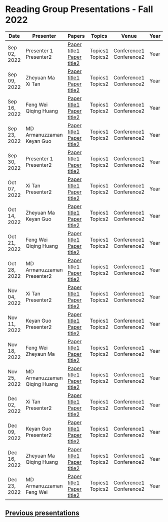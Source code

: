 # Reading Group Presentations - Fall 2022
| Date         | Presenter | Papers                                                                                                                       | Topics                          | Venue              | Year            | Recording     | Slides     |
|--------------|-----------|------------------------------------------------------------------------------------------------------------------------------|---------------------------------|--------------------|-----------------|-----------|--------|
|Sep 02, 2022| Presenter 1 <br> Presenter2 | [Paper title1](link) <br> [Paper title2](Link) | Topics1 <br> Topics2 | Conference1 <br> Conference2 | Year
|Sep 09, 2022| Zheyuan Ma <br> Xi Tan | [Paper title1](link) <br> [Paper title2](Link) | Topics1 <br> Topics2 | Conference1 <br> Conference2 | Year 
|Sep 16, 2022| Feng Wei <br> Qiqing Huang | [Paper title1](link) <br> [Paper title2](Link) | Topics1 <br> Topics2 | Conference1 <br> Conference2 | Year
|Sep 23, 2022| MD Armanuzzaman <br> Keyan Guo | [Paper title1](link) <br> [Paper title2](Link) | Topics1 <br> Topics2 | Conference1 <br> Conference2 | Year 
|Sep 30, 2022| Presenter 1 <br> Presenter2 | [Paper title1](link) <br> [Paper title2](Link) | Topics1 <br> Topics2 | Conference1 <br> Conference2 | Year
|Oct 07, 2022| Xi Tan <br>  Presenter2 | [Paper title1](link) <br> [Paper title2](Link) | Topics1 <br> Topics2 | Conference1 <br> Conference2 | Year 
|Oct 14, 2022| Zheyuan Ma <br> Keyan Guo | [Paper title1](link) <br> [Paper title2](Link) | Topics1 <br> Topics2 | Conference1 <br> Conference2 | Year 
|Oct 21, 2022| Feng Wei <br> Qiqing Huang | [Paper title1](link) <br> [Paper title2](Link) | Topics1 <br> Topics2 | Conference1 <br> Conference2 | Year 
|Oct 28, 2022| MD Armanuzzaman <br>  Presenter2| [Paper title1](link) <br> [Paper title2](Link) | Topics1 <br> Topics2 | Conference1 <br> Conference2 | Year 
|Nov 04, 2022| Xi Tan <br> Presenter2 | [Paper title1](link) <br> [Paper title2](Link) | Topics1 <br> Topics2 | Conference1 <br> Conference2 | Year 
|Nov 11, 2022| Keyan Guo <br> Presenter2 | [Paper title1](link) <br> [Paper title2](Link) | Topics1 <br> Topics2 | Conference1 <br> Conference2 | Year 
|Nov 18, 2022| Feng Wei <br> Zheyaun Ma | [Paper title1](link) <br> [Paper title2](Link) | Topics1 <br> Topics2 | Conference1 <br> Conference2 | Year 
|Nov 25, 2022| MD Armanuzzaman <br> Qiqing Huang | [Paper title1](link) <br> [Paper title2](Link) | Topics1 <br> Topics2 | Conference1 <br> Conference2 | Year 
|Dec 02, 2022| Xi Tan <br> Presenter2 | [Paper title1](link) <br> [Paper title2](Link) | Topics1 <br> Topics2 | Conference1 <br> Conference2 | Year
|Dec 09, 2022| Keyan Guo <br> Presenter2 | [Paper title1](link) <br> [Paper title2](Link) | Topics1 <br> Topics2 | Conference1 <br> Conference2 | Year 
|Dec 16, 2022| Zheyuan Ma <br> Qiqing Huang | [Paper title1](link) <br> [Paper title2](Link) | Topics1 <br> Topics2 | Conference1 <br> Conference2 | Year 
|Dec 23, 2022| MD Armanuzzaman <br> Feng Wei | [Paper title1](link) <br> [Paper title2](Link) | Topics1 <br> Topics2 | Conference1 <br> Conference2 | Year 



## **[Previous presentations](History.md)**
